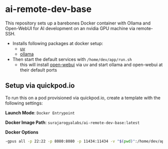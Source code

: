 # ai-remote-dev-base
This repository sets up a barebones Docker container with Ollama and Open-WebUI for AI development on an nvidia GPU machine via remote-SSH.

* Installs following packages at docker setup:
  * [uv](https://github.com/astral-sh/uv)
  * [ollama](https://ollama.com/)
* Then start the default services with `/home/dev/app/run.sh`
  * this will install [open-webui](https://github.com/open-webui/open-webui) via uv and start ollama and open-webui at their default ports



## Setup via quickpod.io
To run this on a pod provisioned via quickpod.io, create a template with the following settings:

**Launch Mode**: ```Docker Entrypoint```

**Docker Image Path**: ```surajarogyalabs/ai-remote-dev-base:latest```

**Docker Options**
```bash
-gpus all -p 22:22 -p 8080:8080 -p 11434:11434 -v "$(pwd)":/home/dev/app --add-host=host.docker.internal:host-gateway -e SSH_PUB_KEY="<PUB_SSH_KEY>"
```